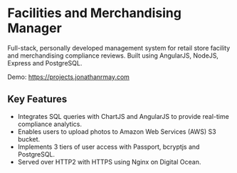 # Facilities and Merchandising Manager
Full-stack, personally developed management system for retail store facility and merchandising compliance reviews.
Built using AngularJS, NodeJS, Express and PostgreSQL.

Demo: https://projects.jonathanrmay.com

Key Features
---
* Integrates SQL queries with ChartJS and AngularJS to provide real-time compliance analytics.
* Enables users to upload photos to Amazon Web Services (AWS) S3 bucket.
* Implements 3 tiers of user access with Passport, bcryptjs and PostgreSQL.
* Served over HTTP2 with HTTPS using Nginx on Digital Ocean.
